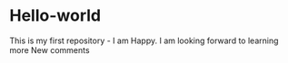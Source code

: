 # Hello-world
This is my first repository - I am Happy.
I am looking forward to learning more
New comments
